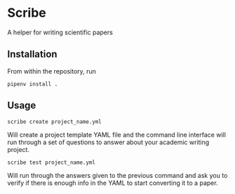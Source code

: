 # Scribe

A helper for writing scientific papers

## Installation

From within the repository, run

```
pipenv install .
```

## Usage

```
scribe create project_name.yml
```

Will create a project template YAML file and the command line interface will run through a set of questions to answer about your academic writing project. 

```
scribe test project_name.yml
```

Will run through the answers given to the previous command and ask you to verify if there is enough info in the YAML to start converting it to a paper.